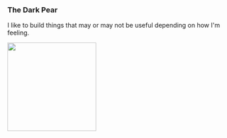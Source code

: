 ### The Dark Pear

I like to build things that may or may not be useful depending on how I'm feeling.

<img height=200 align="center" src="https://github-readme-stats.vercel.app/api/top-langs/?username=wu-json&hide=html,jupyter+notebook,scss,gdscript,javascript,c%2b%2b&layout=compact&hide_border=true&theme=transparent" />
